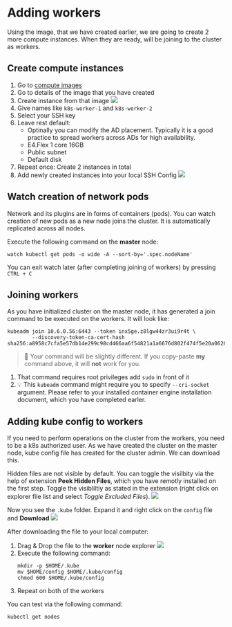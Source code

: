 # Adding workers
Using the image, that we have created earlier, we are going to create 2 more compute instances. When they are ready, will be joining to the cluster as workers.

## Create compute instances
1. Go to [compute images](https://cloud.oracle.com/compute/images/)
2. Go to details of the image that you have created
3. Create instance from that image ![](./images/scr-15.png)
4. Give names like `k8s-worker-1` and `k8s-worker-2`
5. Select your SSH key
6. Leave rest default:
    - Optinally you can modify the AD placement. Typically it is a good practice to spread workers across ADs for high availability.
    - E4.Flex 1 core 16GB
    - Public subnet
    - Default disk
7. Repeat once: Create 2 instances in total
8. Add newly created instances into your local SSH Config ![](./images/scr-16.png)

## Watch creation of network pods
Network and its plugins are in forms of containers (pods). You can watch creation of new pods as a new node joins the cluster. It is automatically replicated across all nodes.

Execute the following command on the **master** node:
```shell
watch kubectl get pods -o wide -A --sort-by='.spec.nodeName'
```
You can exit watch later (after completing joining of workers) by pressing `CTRL + C`

## Joining workers
As you have initialized cluster on the master node, it has generated a join command to be executed on the workers. It will look like:
```shell
kubeadm join 10.6.0.56:6443 --token inx5ge.z8lgw44zr3ui9r4t \
        --discovery-token-ca-cert-hash sha256:a8958c7cfa5e57db14e299c98cd466aa6f54821a1a6676d802f474f5e20a0626 
```
> 🚨 Your command will be slightly different. If you copy-paste **my** command above, it will **not** work for you.

1. That command requires root privileges add `sudo` in front of it
2. 💡 This `kubeadm` command might require you to specify `--cri-socket` argument. Please refer to your installed container engine installation document, which you have completed earler.

## Adding kube config to workers
If you need to perform operations on the cluster from the workers, you need to be a k8s authorized user. As we have created the cluster on the master node, kube config file has created for the cluster admin. We can download this.

Hidden files are not visible by default. You can toggle the visilbity via the help of extension **Peek Hidden Files**, which you have remotly installed on the first step. Toggle the visibliltiy as stated in the extension (right click on explorer file list and select *Toggle Excluded Files*). ![](./images/scr-17.png)

Now you see the `.kube` folder. Expand it and right click on the `config` file and **Download** ![](./images/scr-18.png)

After downloading the file to your local computer:
1. Drag & Drop the file to the **worker** node explorer ![](./images/scr-19.png)
2. Execute the following command:
    ```shell
    mkdir -p $HOME/.kube
    mv $HOME/config $HOME/.kube/config
    chmod 600 $HOME/.kube/config
    ```
3. Repeat on both of the workers

You can test via the following command:
```shell
kubectl get nodes
```